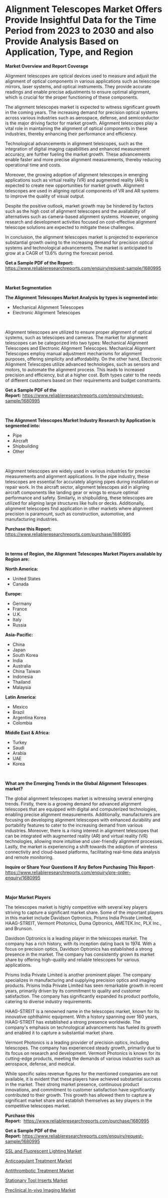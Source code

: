 <p><h1>Alignment Telescopes Market Offers Provide Insightful Data for the Time Period from 2023 to 2030 and also Provide Analysis Based on Application, Type, and Region</h1></p><p><strong>Market Overview and Report Coverage</strong></p>
<p><p>Alignment telescopes are optical devices used to measure and adjust the alignment of optical components in various applications such as telescope mirrors, laser systems, and optical instruments. They provide accurate readings and enable precise adjustments to ensure optimal alignment, which is crucial for the proper functioning of these components.</p><p>The alignment telescopes market is expected to witness significant growth in the coming years. The increasing demand for precision optical systems across various industries such as aerospace, defense, and semiconductor is the major driving factor for market growth. Alignment telescopes play a vital role in maintaining the alignment of optical components in these industries, thereby enhancing their performance and efficiency.</p><p>Technological advancements in alignment telescopes, such as the integration of digital imaging capabilities and enhanced measurement accuracy, are further fueling the market growth. These advancements enable faster and more precise alignment measurements, thereby reducing operational time and costs.</p><p>Moreover, the growing adoption of alignment telescopes in emerging applications such as virtual reality (VR) and augmented reality (AR) is expected to create new opportunities for market growth. Alignment telescopes are used in aligning optical components of VR and AR systems to improve the quality of visual output.</p><p>Despite the positive outlook, market growth may be hindered by factors such as the high cost of alignment telescopes and the availability of alternatives such as camera-based alignment systems. However, ongoing research and development activities focused on cost-effective alignment telescope solutions are expected to mitigate these challenges.</p><p>In conclusion, the alignment telescopes market is projected to experience substantial growth owing to the increasing demand for precision optical systems and technological advancements. The market is anticipated to grow at a CAGR of 13.6% during the forecast period.</p></p>
<p><strong>Get a Sample PDF of the Report:</strong> <a href="https://www.reliableresearchreports.com/enquiry/request-sample/1680995">https://www.reliableresearchreports.com/enquiry/request-sample/1680995</a></p>
<p>&nbsp;</p>
<p><strong>Market Segmentation</strong></p>
<p><strong>The Alignment Telescopes Market Analysis by types is segmented into:</strong></p>
<p><ul><li>Mechanical Alignment Telescopes</li><li>Electronic Alignment Telescopes</li></ul></p>
<p>&nbsp;</p>
<p><p>Alignment telescopes are utilized to ensure proper alignment of optical systems, such as telescopes and cameras. The market for alignment telescopes can be categorized into two types: Mechanical Alignment Telescopes and Electronic Alignment Telescopes. Mechanical Alignment Telescopes employ manual adjustment mechanisms for alignment purposes, offering simplicity and affordability. On the other hand, Electronic Alignment Telescopes utilize advanced technologies, such as sensors and motors, to automate the alignment process. This leads to increased precision and efficiency, but at a higher cost. Both types cater to the needs of different customers based on their requirements and budget constraints.</p></p>
<p><strong>Get a Sample PDF of the Report:</strong>&nbsp;<a href="https://www.reliableresearchreports.com/enquiry/request-sample/1680995">https://www.reliableresearchreports.com/enquiry/request-sample/1680995</a></p>
<p>&nbsp;</p>
<p><strong>The Alignment Telescopes Market Industry Research by Application is segmented into:</strong></p>
<p><ul><li>Pipe</li><li>Aircraft</li><li>Shipbuilding</li><li>Other</li></ul></p>
<p>&nbsp;</p>
<p><p>Alignment telescopes are widely used in various industries for precise measurements and alignment applications. In the pipe industry, these telescopes are essential for accurately aligning pipes during installation or repair work. In the aircraft sector, alignment telescopes aid in aligning aircraft components like landing gear or wings to ensure optimal performance and safety. Similarly, in shipbuilding, these telescopes are utilized for aligning large structures like hulls or decks. Additionally, alignment telescopes find application in other markets where alignment precision is paramount, such as construction, automotive, and manufacturing industries.</p></p>
<p><strong>Purchase this Report:</strong>&nbsp; <a href="https://www.reliableresearchreports.com/purchase/1680995">https://www.reliableresearchreports.com/purchase/1680995</a></p>
<p>&nbsp;</p>
<p><strong>In terms of Region, the Alignment Telescopes Market Players available by Region are:</strong></p>
<p>
    <p> <strong> North America: </strong>
        <ul>
            <li>United States</li>
            <li>Canada</li>
        </ul>
        </p> 
    <p> <strong> Europe: </strong>
        <ul>
            <li>Germany</li>
            <li>France</li>
            <li>U.K.</li>
            <li>Italy</li>
            <li>Russia</li>
        </ul>
        </p> 
    <p> <strong> Asia-Pacific: </strong>
        <ul>
            <li>China</li>
            <li>Japan</li>
            <li>South Korea</li>
            <li>India</li>
            <li>Australia</li>
            <li>China Taiwan</li>
            <li>Indonesia</li>
            <li>Thailand</li>
            <li>Malaysia</li>
        </ul>
        </p> 
    <p> <strong> Latin America: </strong>
        <ul>
            <li>Mexico</li>
            <li>Brazil</li>
            <li>Argentina Korea</li>
            <li>Colombia</li>
        </ul>
        </p> 
    <p> <strong> Middle East & Africa: </strong>
        <ul>
            <li>Turkey</li>
            <li>Saudi</li>
            <li>Arabia</li>
            <li>UAE</li>
            <li>Korea</li>
        </ul>
    </p>
    </p>
<p>&nbsp;</p>
<p><strong>What are the Emerging Trends in the Global Alignment Telescopes market?</strong></p>
<p><p>The global alignment telescopes market is witnessing several emerging trends. Firstly, there is a growing demand for advanced alignment telescopes that are equipped with digital and computerized technologies, enabling precise alignment measurements. Additionally, manufacturers are focusing on developing alignment telescopes with enhanced durability and portability features to cater to the increasing demand from various industries. Moreover, there is a rising interest in alignment telescopes that can be integrated with augmented reality (AR) and virtual reality (VR) technologies, allowing more intuitive and user-friendly alignment processes. Lastly, the market is experiencing a shift towards the adoption of wireless connectivity and cloud-based platforms, facilitating real-time data analysis and remote monitoring.</p></p>
<p><strong>Inquire or Share Your Questions If Any Before Purchasing This Report</strong>- <a href="https://www.reliableresearchreports.com/enquiry/pre-order-enquiry/1680995">https://www.reliableresearchreports.com/enquiry/pre-order-enquiry/1680995</a></p>
<p>&nbsp;</p>
<p><strong>Major Market Players</strong></p>
<p><p>The telescopes market is highly competitive with several key players striving to capture a significant market share. Some of the important players in this market include Davidson Optronics, Prisms India Private Limited, HAAG-STREIT, Vermont Photonics, Duma Optronics, AMETEK.Inc, PLX Inc., and Brunson.</p><p>Davidson Optronics is a leading player in the telescopes market. The company has a rich history, with its inception dating back to 1974. With a focus on precision optics, Davidson Optronics has established a strong presence in the market. The company has consistently grown its market share by offering high-quality and reliable telescopes for various applications.</p><p>Prisms India Private Limited is another prominent player. The company specializes in manufacturing and supplying precision optics and imaging products. Prisms India Private Limited has seen remarkable growth in recent years, primarily driven by its commitment to quality and customer satisfaction. The company has significantly expanded its product portfolio, catering to diverse industry requirements.</p><p>HAAG-STREIT is a renowned name in the telescopes market, known for its innovative ophthalmic equipment. With a history spanning over 160 years, HAAG-STREIT has established a strong presence worldwide. The company's emphasis on technological advancements has fueled its growth and enabled it to capture a substantial market share.</p><p>Vermont Photonics is a leading provider of precision optics, including telescopes. The company has experienced steady growth, primarily due to its focus on research and development. Vermont Photonics is known for its cutting-edge products, meeting the demands of various industries such as aerospace, defense, and medical.</p><p>While specific sales revenue figures for the mentioned companies are not available, it is evident that these players have achieved substantial success in the market. Their strong market presence, continuous product innovations, and commitment to customer satisfaction have significantly contributed to their growth. This growth has allowed them to capture a significant market share and establish themselves as key players in the competitive telescopes market.</p></p>
<p><strong>Purchase this Report:</strong>&nbsp;&nbsp;<a href="https://www.reliableresearchreports.com/purchase/1680995">https://www.reliableresearchreports.com/purchase/1680995</a></p>
<p></p>
<p><strong>Get a Sample PDF of the Report:</strong>&nbsp;<a href="https://www.reliableresearchreports.com/enquiry/request-sample/1680995">https://www.reliableresearchreports.com/enquiry/request-sample/1680995</a></p>
<p><p><a href="https://www.linkedin.com/pulse/ssl-fluorescent-lighting-market-research-report-provides-to3uc/">SSL and Fluorescent Lighting Market</a></p><p><a href="https://medium.com/@deniseharvey70/anticoagulant-treatment-market-size-cagr-trends-2024-2030-944cfc5184e0">Anticoagulant Treatment Market</a></p><p><a href="https://medium.com/@christinascott1938/antithrombotic-treatment-market-size-cagr-trends-2024-2030-fc8236ac37bc">Antithrombotic Treatment Market</a></p><p><a href="https://www.linkedin.com/pulse/stationary-tool-inserts-market-share-amp-new-trends-analysis-hkfmc/">Stationary Tool Inserts Market</a></p><p><a href="https://github.com/Chiragrp22/Market-Research-Report-List-1/blob/main/preclinical-in-vivo-imaging-market.md">Preclinical In-vivo Imaging Market</a></p></p>
